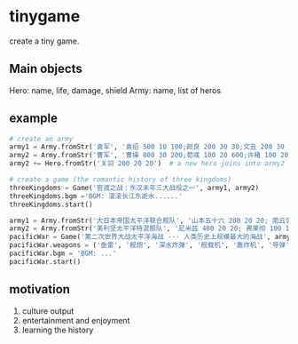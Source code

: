 # tinygame
create a tiny game.

## Main objects

Hero: name, life, damage, shield
Army: name, list of heros

## example

```python
# create an army
army1 = Army.fromStr('袁军', '袁绍 500 10 100;颜良 200 30 30;文丑 200 30 30')
army2 = Army.fromStr('曹军', '曹操 800 30 200;荀彧 100 20 600;许褚 100 20 10')
army2 += Hero.fromStr('关羽 200 20 20')  # a new hero joins into army2

# create a game (the romantic history of three kingdoms)
threeKingdoms = Game('官渡之战：东汉末年三大战役之一', army1, army2)
threeKingdoms.bgm ='BGM: 滚滚长江东逝水......'
threeKingdoms.start()

army1 = Army.fromStr('大日本帝国太平洋联合舰队', '山本五十六 200 20 20; 南云忠一 50 10 10; 山口多闻 20 20 10')
army2 = Army.fromStr('美利坚太平洋特混舰队', '尼米兹 400 20 20; 弗莱彻 100 10 10; 罗斯福 30 10 10')
pacificWar = Game('第二次世界大战太平洋海战 --- 人类历史上规模最大的海战', army1, army2)
pacificWar.weapons = ('鱼雷', '舰炮', '深水炸弹', '舰载机', '轰炸机', '导弹')
pacificWar.bgm = 'BGM: ...'
pacificWar.start()
```

## motivation
1. culture output
2. entertainment and enjoyment
3. learning the history
